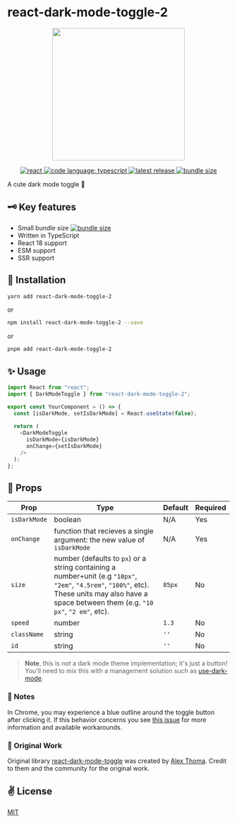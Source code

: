 # react-dark-mode-toggle-2

<p align="center">
  <img src="./assets/title.gif" width="300" height="300" />
</p>

<p align="center">
<a href="https://reactjs.org/">
    <img alt="react" src="https://badges.aleen42.com/src/react.svg" >
</a>
<a href="https://www.typescriptlang.org">
    <img alt="code language: typescript" src="https://badges.aleen42.com/src/typescript.svg">
</a>
<a href="#">
    <img alt="latest release" src="https://img.shields.io/npm/v/react-dark-mode-toggle-2?color=darkgreen&label=latest">
</a>
<a href="#">
    <img alt="bundle size" src="https://img.badgesize.io//todd-elvers/react-dark-mode-toggle-2/main/assets/index.cjs.js.svg?compression=gzip">
</a>
</p>

A cute dark mode toggle 🦉

## 🗝 Key features

- Small bundle size <a href="#">
  <img alt="bundle size" src="https://img.badgesize.io//todd-elvers/react-dark-mode-toggle-2/main/assets/index.cjs.js.svg?compression=gzip">
  </a>
- Written in TypeScript
- React 18 support
- ESM support
- SSR support

## 🚀 Installation

```bash
yarn add react-dark-mode-toggle-2
```

or

```bash
npm install react-dark-mode-toggle-2 --save
```

or

```bash
pnpm add react-dark-mode-toggle-2
```

## ✨ Usage

```typescript jsx
import React from "react";
import { DarkModeToggle } from "react-dark-mode-toggle-2";

export const YourComponent = () => {
  const [isDarkMode, setIsDarkMode] = React.useState(false);
  
  return (
    <DarkModeToggle
      isDarkMode={isDarkMode}
      onChange={setIsDarkMode}
    />
  );
};
```

## 📌 Props

Prop                  | Type                                                                                                                                                                                               | Default                   | Required
--------------------- |----------------------------------------------------------------------------------------------------------------------------------------------------------------------------------------------------| ------------------------- | --------
`isDarkMode`| boolean                                                                                                                                                                                            |N/A|Yes
`onChange`| function that recieves a single argument: the new value of `isDarkMode`                                                                                                                             |N/A|Yes
`size`| number (defaults to `px`) or a string containing a number+unit (e.g `"10px"`, `"2em"`, `"4.5rem"`, `"100%"`, etc). These units may also have a space between them (e.g. `"10 px"`, `"2 em"`, etc). |`85px`|No
`speed`| number                                                                                                                                                                                             |`1.3`|No
`className`| string                                                                                                                                                                                             |`''`|No|
`id`| string                                                                                                                                                                                             |`''`|No|

> **Note**, this is _not_ a dark mode theme implementation; it's just a button! You'll need to mix this with a management solution such as [use-dark-mode](https://github.com/donavon/use-dark-mode).

### 📝 Notes

In Chrome, you may experience a blue outline around the toggle button after clicking it.
If this behavior concerns you see [this issue](https://github.com/cawfree/react-dark-mode-toggle/issues/17) for more information and available workarounds. 


### 🤝 Original Work
Original library [react-dark-mode-toggle](https://github.com/cawfree/react-dark-mode-toggle) was created by
[Alex Thoma](https://github.com/cawfree). Credit to them and the community for the original work.


## ✌️ License
[MIT](https://opensource.org/licenses/MIT)
